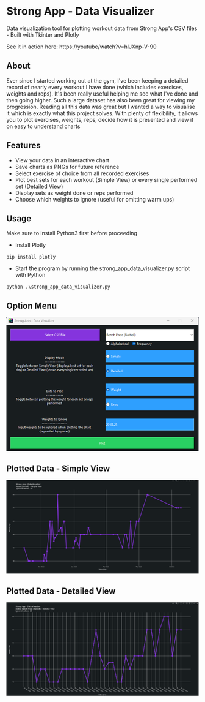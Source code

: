 # Strong App - Data Visualizer
Data visualization tool for plotting workout data from Strong App's CSV files - Built with Tkinter and Plotly

See it in action here: https://youtube/watch?v=hlJXnp-V-90


## About
Ever since I started working out at the gym, I've been keeping a detailed record of nearly every workout I have done (which includes exercises, weights and reps). It's been really useful helping me see what I've done and then going higher. Such a large dataset has also been great for viewing my progression. Reading all this data was great but I wanted a way to visualise it which is exactly what this project solves. With plenty of flexibility, it allows you to plot exercises, weights, reps, decide how it is presented and view it on easy to understand charts


## Features
- View your data in an interactive chart
- Save charts as PNGs for future reference
- Select exercise of choice from all recorded exercises
- Plot best sets for each workout (Simple View) or every single performed set (Detailed View)
- Display sets as weight done or reps performed
- Choose which weights to ignore (useful for omitting warm ups)


## Usage
Make sure to install Python3 first before proceeding

- Install Plotly
```
pip install plotly
```

- Start the program by running the strong_app_data_visualizer.py script with Python
```
python .\strong_app_data_visualizer.py
```


## Option Menu
![OptionMenu](/Imgs/OptionMenu.png)

## Plotted Data - Simple View
![SimpleViewPlot](/Imgs/SimpleViewPlot.png)

## Plotted Data - Detailed View
![DetailedViewPlot](/Imgs/DetailedViewPlot.png)
